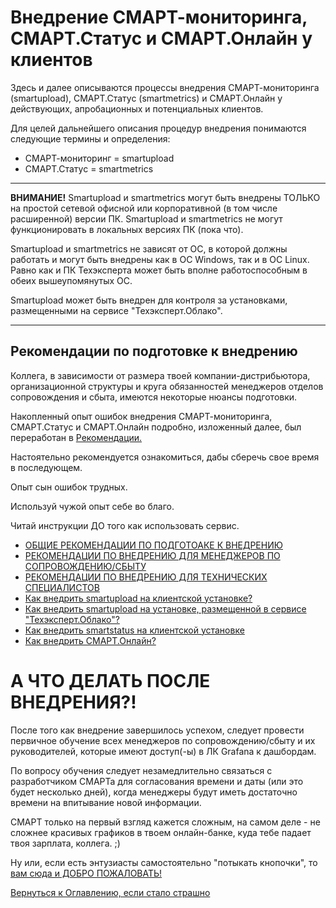# Внедрение СМАРТ-мониторинга, СМАРТ.Статус и СМАРТ.Онлайн у клиентов

Здесь и далее описываются процессы внедрения СМАРТ-мониторинга (smartupload), СМАРТ.Статус (smartmetrics) и СМАРТ.Онлайн 
у действующих, апробационных и потенциальных клиентов.

Для целей дальнейшего описания процедур внедрения понимаются следующие термины и определения:
- СМАРТ-мониторинг = smartupload
- СМАРТ.Статус = smartmetrics

---

**ВНИМАНИЕ!** Smartupload и smartmetrics могут быть внедрены ТОЛЬКО на простой сетевой офисной или корпоративной (в том числе расширенной) версии ПК.
Smartupload и smartmetrics не могут функционировать в локальных версиях ПК (пока что).

Smartupload и smartmetrics не зависят от ОС, в которой должны работать и могут быть внедрены как в ОС Windows, так и в ОС Linux.
Равно как и ПК Техэксперта может быть вполне работоспособным в обеих вышеупомянутых ОС.

Smartupload может быть внедрен для контроля за установками, размещенными на сервисе "Техэксперт.Облако".

---

## Рекомендации по подготовке к внедрению

Коллега, в зависимости от размера твоей компании-дистрибьютора, организационной структуры и круга обязанностей менеджеров отделов сопровождения и сбыта,
имеются некоторые нюансы подготовки.

Накопленный опыт ошибок внедрения СМАРТ-мониторинга, СМАРТ.Статус и СМАРТ.Онлайн подробно, изложенный далее, был переработан в [Рекомендации.](077-smart-implementation-experience-manager.md)

Настоятельно рекомендуется ознакомиться, дабы сберечь свое время в последующем.

Опыт сын ошибок трудных.

Используй чужой опыт себе во благо.

Читай инструкции ДО того как использовать сервис.

- [ОБЩИЕ РЕКОМЕНДАЦИИ ПО ПОДГОТОАКЕ К ВНЕДРЕНИЮ](079-smart-implenetation-experience-common.md)
- [РЕКОМЕНДАЦИИ ПО ВНЕДРЕНИЮ ДЛЯ МЕНЕДЖЕРОВ ПО СОПРОВОЖДЕНИЮ/СБЫТУ](077-smart-implementation-experience-manager.md)
- [РЕКОМЕНДАЦИИ ПО ВНЕДРЕНИЮ ДЛЯ ТЕХНИЧЕСКИХ СПЕЦИАЛИСТОВ](078-smart-implementation-experience-tech.md)
- [Как внедрить smartupload на клиентской установке?](071-smartupload-implementation-windows.md)
- [Как внедрить smartupload на установке, размещенной в сервисе "Техэксперт.Облако"?](076-smartupload-implementation-TEcloud.md)
- [Как внедрить smartstatus на клиентской установке](073-smartstatus-implementation-windows.md)
- [Как внедрить СМАРТ.Онлайн?](074-smartonline-implementation.md)

# А ЧТО ДЕЛАТЬ ПОСЛЕ ВНЕДРЕНИЯ?!

После того как внедрение завершилось успехом, следует провести первичное обучение всех менеджеров по сопровождению/сбыту 
и их руководителей, которые имеют доступ(-ы) в ЛК Grafana к дашбордам.

По вопросу обучения следует незамедлительно связаться с разработчиком СМАРТа для согласования времени и даты 
(или это будет несколько дней), когда менеджеры будут иметь достаточно времени на впитывание новой информации.

СМАРТ только на первый взгляд кажется сложным, на самом деле - не сложнее красивых графиков в твоем онлайн-банке, куда тебе
падает твоя зарплата, коллега. ;)

Ну или, если есть энтузиасты самостоятельно "потыкать кнопочки", то [вам сюда и ДОБРО ПОЖАЛОВАТЬ!](080-dashboards.md)

[Вернуться к Оглавлению, если стало страшно](Readme.md)






